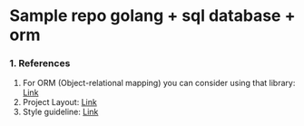 # Sample repo golang + sql database + orm

### 1. References
1. For ORM (Object-relational mapping) you can consider using that library: [Link](https://gorm.io/)
2. Project Layout: [Link](https://github.com/golang-standards/project-layout)
3. Style guideline: [Link](https://github.com/uber-go/guide/blob/master/style.md)